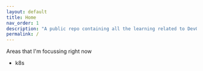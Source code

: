 ```yaml
---
layout: default
title: Home
nav_order: 1
description: "A public repo containing all the learning related to DevOps."
permalink: /
---
```


Areas that I'm focussing right now
* k8s
    